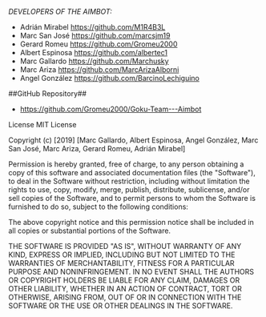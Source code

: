 *DEVELOPERS OF THE AIMBOT:*


- Adrián Mirabel   https://github.com/M1R4B3L
- Marc San José    https://github.com/marcsjm19
- Gerard Romeu     https://github.com/Gromeu2000
- Albert Espinosa  https://github.com/albertec1
- Marc Gallardo    https://github.com/Marchusky
- Marc Ariza       https://github.com/MarcArizaAlborni
- Angel González   https://github.com/BarcinoLechiguino

##GitHub Repository##

- https://github.com/Gromeu2000/Goku-Team---Aimbot

License
MIT License

Copyright (c) [2019] [Marc Gallardo, Albert Espinosa, Angel González, Marc San José, Marc Ariza, Gerard Romeu, Adrián Mirabel]

Permission is hereby granted, free of charge, to any person obtaining a copy of this software and 
associated documentation files (the "Software"), to deal in the Software without restriction, 
including without limitation the rights to use, copy, modify, merge, publish, distribute, sublicense, 
and/or sell copies of the Software, and to permit persons to whom the Software is furnished to do so,
subject to the following conditions:

The above copyright notice and this permission notice shall be included in all copies or substantial 
portions of the Software.

THE SOFTWARE IS PROVIDED "AS IS", WITHOUT WARRANTY OF ANY KIND, EXPRESS OR IMPLIED, INCLUDING BUT NOT 
LIMITED TO THE WARRANTIES OF MERCHANTABILITY, FITNESS FOR A PARTICULAR PURPOSE AND NONINFRINGEMENT. 
IN NO EVENT SHALL THE AUTHORS OR COPYRIGHT HOLDERS BE LIABLE FOR ANY CLAIM, DAMAGES OR OTHER LIABILITY, 
WHETHER IN AN ACTION OF CONTRACT, TORT OR OTHERWISE, ARISING FROM, OUT OF OR IN CONNECTION WITH THE 
SOFTWARE OR THE USE OR OTHER DEALINGS IN THE SOFTWARE.
